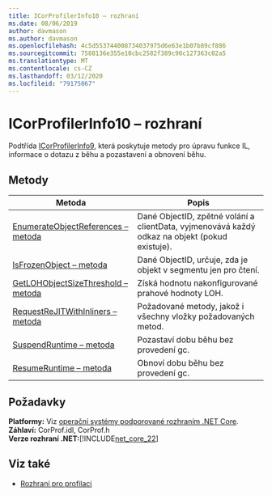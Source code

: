 ```yaml
---
title: ICorProfilerInfo10 – rozhraní
ms.date: 08/06/2019
author: davmason
ms.author: davmason
ms.openlocfilehash: 4c5d553744008734037975d6e63e1b07b89cf886
ms.sourcegitcommit: 7588136e355e10cbc2582f389c90c127363c02a5
ms.translationtype: MT
ms.contentlocale: cs-CZ
ms.lasthandoff: 03/12/2020
ms.locfileid: "79175067"
---
```

# <a name="icorprofilerinfo10-interface"></a>ICorProfilerInfo10 – rozhraní

Podtřída [ICorProfilerInfo9,](icorprofilerinfo9-interface.md) která poskytuje metody pro úpravu funkce IL, informace o dotazu z běhu a pozastavení a obnovení běhu.

## <a name="methods"></a>Metody  

| Metoda|Popis|  
| ------------|-----------------|  
|[EnumerateObjectReferences – metoda](icorprofilerinfo10-enumerateobjectreferences-method.md)|Dané ObjectID, zpětné volání a clientData, vyjmenovává každý odkaz na objekt (pokud existuje). |
|[IsFrozenObject – metoda](icorprofilerinfo10-isfrozenobject-method.md)|Dané ObjectID, určuje, zda je objekt v segmentu jen pro čtení. |
|[GetLOHObjectSizeThreshold – metoda](icorprofilerinfo10-getlohobjectsizethreshold-method.md)|Získá hodnotu nakonfigurované prahové hodnoty LOH. |
|[RequestReJITWithInliners – metoda](icorprofilerinfo10-requestrejitwithinliners-method.md)| Požadované metody, jakož i všechny vložky požadovaných metod.  |
|[SuspendRuntime – metoda](icorprofilerinfo10-suspendruntime-method.md)| Pozastaví dobu běhu bez provedení gc. |
|[ResumeRuntime – metoda](icorprofilerinfo10-resumeruntime-method.md)| Obnoví dobu běhu bez provedení gc. |

## <a name="requirements"></a>Požadavky  
**Platformy:** Viz [operační systémy podporované rozhraním .NET Core](../../../core/install/dependencies.md?pivots=os-windows).  
**Záhlaví:** CorProf.idl, CorProf.h  
**Verze rozhraní .NET:**[!INCLUDE[net_core_22](../../../../includes/net-core-30-md.md)]

## <a name="see-also"></a>Viz také

- [Rozhraní pro profilaci](profiling-interfaces.md)
